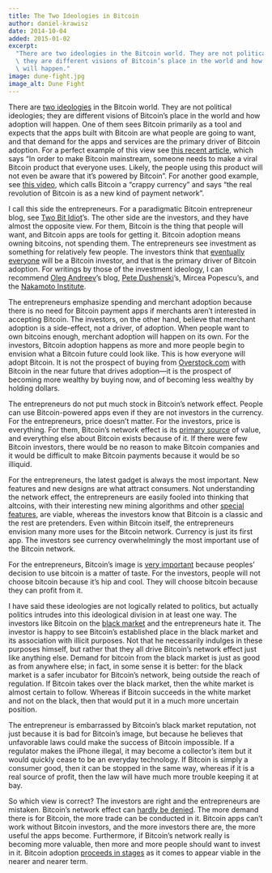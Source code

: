 ```yaml
---
title: The Two Ideologies in Bitcoin
author: daniel-krawisz
date: 2014-10-04
added: 2015-01-02
excerpt:
  "There are two ideologies in the Bitcoin world. They are not political ideologies;\
  \ they are different visions of Bitcoin’s place in the world and how adoption\
  \ will happen."
image: dune-fight.jpg
image_alt: Dune Fight
---
```


There are [two ideologies](http://bitcoinist.net/just-shut-up-and-get-rich/ "Shut Up and Get Rich") in the Bitcoin world. They are not political ideologies; they are different visions of Bitcoin’s place in the world and how adoption will happen. One of them sees Bitcoin primarily as a tool and expects that the apps built with Bitcoin are what people are going to want, and that demand for the apps and services are the primary driver of Bitcoin adoption. For a perfect example of this view see [this recent article](https://medium.com/zapchain-magazine/stop-what-youre-doing-and-start-a-bitcoin-company-665ecfd395d0), which says “In order to make Bitcoin mainstream, someone needs to make a viral Bitcoin product that everyone uses. Likely, the people using this product will not even be aware that it’s powered by Bitcoin”. For another good example, see [this video](http://vimeo.com/92864854), which calls Bitcoin a “crappy currency” and says “the real revolution of Bitcoin is as a new kind of payment network”.

I call this side the entrepreneurs. For a paradigmatic Bitcoin entrepreneur blog, see [Two Bit Idiot](http://two-bit-idiot.tumblr.com/ "Two Bit Idiot")’s. The other side are the investors, and they have almost the opposite view. For them, Bitcoin is the thing that people will want, and Bitcoin apps are tools for getting it. Bitcoin adoption means owning bitcoins, not spending them. The entrepreneurs see investment as something for relatively few people. The investors think that [eventually everyone](/mempool/hyperbitcoinization/ "Hyperbitcoinization") will be a Bitcoin investor, and that is the primary driver of Bitcoin adoption. For writings by those of the investment ideology, I can recommend [Oleg Andreev](http://blog.oleganza.com/ "Oleg Andreev")’s blog, [Pete Dushenski](http://contravex.com/ "Pete Dushenski")’s, Mircea Popescu[](http://trilema.com/ "Trilema.com")’s, and the [Nakamoto Institute](/mempool/ "The Satoshi Nakamoto Institute").

The entrepreneurs emphasize spending and merchant adoption because there is no need for Bitcoin payment apps if merchants aren’t interested in accepting Bitcoin. The investors, on the other hand, believe that merchant adoption is a side-effect, not a driver, of adoption. When people want to own bitcoins enough, merchant adoption will happen on its own. For the investors, Bitcoin adoption happens as more and more people begin to envision what a Bitcoin future could look like. This is how everyone will adopt Bitcoin. It is not the prospect of buying from [Overstock.com](http://www.overstock.com/ "Overstock.com") with Bitcoin in the near future that drives adoption—it is the prospect of becoming more wealthy by buying now, and of becoming less wealthy by holding dollars.

The entrepreneurs do not put much stock in Bitcoin’s network effect. People can use Bitcoin-powered apps even if they are not investors in the currency. For the entrepreneurs, price doesn’t matter. For the investors, price is everything. For them, Bitcoin’s network effect is its [primary source](/mempool/how-we-know-bitcoin-is-not-a-bubble/ "How We Know Bitcoin Is Not a Bubble") of value, and everything else about Bitcoin exists because of it. If there were few Bitcoin investors, there would be no reason to make Bitcoin companies and it would be difficult to make Bitcoin payments because it would be so illiquid.

For the entrepreneurs, the latest gadget is always the most important. New features and new designs are what attract consumers. Not understanding the network effect, the entrepreneurs are easily fooled into thinking that altcoins, with their interesting new mining algorithms and other [special features](/mempool/the-coming-demise-of-altcoins/ "The Coming Demise of the Altcoins"), are viable, whereas the investors know that Bitcoin is a classic and the rest are pretenders. Even within Bitcoin itself, the entrepreneurs envision many more uses for the Bitcoin network. Currency is just its first app. The investors see currency overwhelmingly the most important use of the Bitcoin network.

For the entrepreneurs, Bitcoin’s image is [very important](/mempool/bitcoin-has-no-image-problem/ "Bitcoin Has No Image Problem") because peoples’ decision to use bitcoin is a matter of taste. For the investors, people will not choose bitcoin because it’s hip and cool. They will choose bitcoin because they can profit from it.

I have said these ideologies are not logically related to politics, but actually politics intrudes into this ideological division in at least one way. The investors like Bitcoin on the [black market](/mempool/the-legacy-of-the-dread-pirate-roberts/ "The Legacy of the Dread Pirate Roberts") and the entrepreneurs hate it. The investor is happy to see Bitcoin’s established place in the black market and its association with illicit purposes. Not that he necessarily indulges in these purposes himself, but rather that they all drive Bitcoin’s network effect just like anything else. Demand for bitcoin from the black market is just as good as from anywhere else; in fact, in some sense it is better: for the black market is a safer incubator for Bitcoin’s network, being outside the reach of regulation. If Bitcoin takes over the black market, then the white market is almost certain to follow. Whereas if Bitcoin succeeds in the white market and not on the black, then that would put it in a much more uncertain position.

The entrepreneur is embarrassed by Bitcoin’s black market reputation, not just because it is bad for Bitcoin’s image, but because he believes that unfavorable laws could make the success of Bitcoin impossible. If a regulator makes the iPhone illegal, it may become a collector’s item but it would quickly cease to be an everyday technology. If Bitcoin is simply a consumer good, then it can be stopped in the same way, whereas if it is a real source of profit, then the law will have much more trouble keeping it at bay.

So which view is correct? The investors are right and the entrepreneurs are mistaken. Bitcoin’s network effect can [hardly be denied](/mempool/the-correct-strategy-of-bitcoin-entrepreneurship/ "The Correct Strategy of Bitcoin Entrepreneurship"). The more demand there is for Bitcoin, the more trade can be conducted in it. Bitcoin apps can’t work without Bitcoin investors, and the more investors there are, the more useful the apps become. Furthermore, if Bitcoin’s network really is becoming more valuable, then more and more people should want to invest in it. Bitcoin adoption [proceeds in stages](/mempool/how-to-market-bitcoin/ "How to Market Bitcoin") as it comes to appear viable in the nearer and nearer term.
